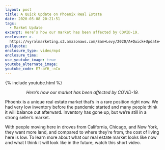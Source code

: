 ```yaml
---
layout: post
title: A Quick Update on Phoenix Real Estate
date: 2020-05-08 20:21:51
tags:
  - Market Update
excerpt: Here’s how our market has been affected by COVID-19.
enclosure: >-
  https://vyralmarketing.s3.amazonaws.com/Sam+Levy/2020/A+Quick+Update+on+Phoenix+Real+Estate.mp4
pullquote:
enclosure_type: video/mp4
enclosure_time:
use_youtube_image: true
youtube_alternate_image:
youtube_code: E7-aYH_-nCo
---
```


{% include youtube.html %}

<p style="text-align: center;"><em>Here’s how our market has been affected by COVID-19.</em></p>

Phoenix is a unique real estate market that’s in a rare position right now. We had very low inventory before the pandemic started and many people think it will balance out afterward. Inventory has gone up, but we’re still in a strong seller’s market.

With people moving here in droves from California, Chicago, and New York, they want more land, and compared to where they’re from, the cost of living here is low. To learn more about what our real estate market looks like now and what I think it will look like in the future, watch this short video.